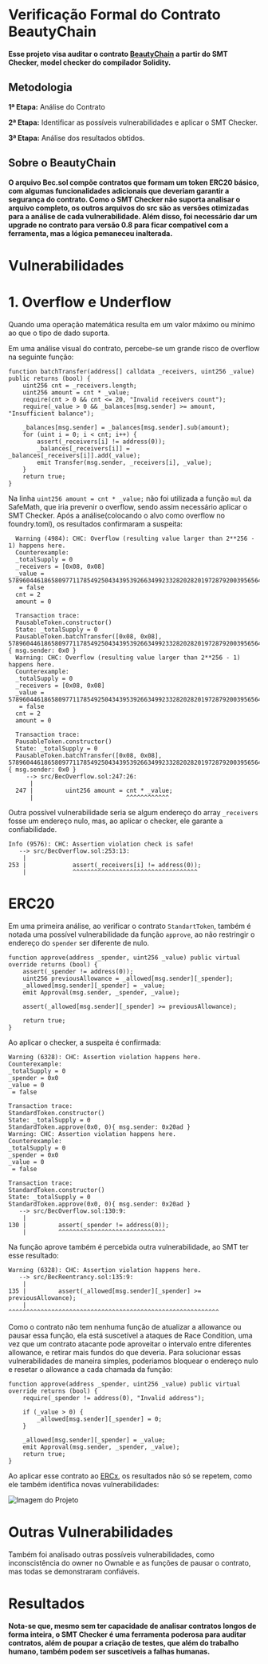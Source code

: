 # Verificação Formal do Contrato BeautyChain

**Esse projeto visa auditar o contrato [BeautyChain](https://etherscan.io/token/0xc5d105e63711398af9bbff092d4b6769c82f793d#code) a partir do SMT Checker, model checker do compilador Solidity.**

## Metodologia

**1ª Etapa:** Análise do Contrato

**2ª Etapa:** Identificar as possíveis vulnerabilidades e aplicar o SMT Checker.

**3ª Etapa:** Análise dos resultados obtidos.


## Sobre o BeautyChain

**O arquivo Bec.sol compõe contratos que formam um token ERC20 básico, com algumas funcionalidades adicionais que deveriam garantir a segurança do contrato. Como o SMT Checker não suporta analisar o arquivo completo, os outros arquivos do src são as versões otimizadas para a análise de cada vulnerabilidade. Além disso, foi necessário dar um upgrade no contrato para versão 0.8 para ficar compatível com a ferramenta, mas a lógica pemaneceu inalterada.**

# Vulnerabilidades

# 1. Overflow e Underflow

Quando uma operação matemática resulta em um valor máximo ou mínimo ao que o tipo de dado suporta. 

Em uma análise visual do contrato, percebe-se um grande risco de overflow na seguinte função:

    function batchTransfer(address[] calldata _receivers, uint256 _value) public returns (bool) {
        uint256 cnt = _receivers.length;
        uint256 amount = cnt * _value;
        require(cnt > 0 && cnt <= 20, "Invalid receivers count");
        require(_value > 0 && _balances[msg.sender] >= amount, "Insufficient balance");

        _balances[msg.sender] = _balances[msg.sender].sub(amount);
        for (uint i = 0; i < cnt; i++) {
            assert(_receivers[i] != address(0));
            _balances[_receivers[i]] = _balances[_receivers[i]].add(_value);
            emit Transfer(msg.sender, _receivers[i], _value);
        }
        return true;
    }
Na linha `uint256 amount = cnt * _value;` não foi utilizada a função `mul` da SafeMath, que iria prevenir o overflow, sendo assim necessário aplicar o SMT Checker.
Após a análise(colocando o alvo como overflow no foundry.toml), os resultados confirmaram a suspeita:
     
      Warning (4984): CHC: Overflow (resulting value larger than 2**256 - 1) happens here.
      Counterexample:
      _totalSupply = 0
      _receivers = [0x08, 0x08]
      _value = 57896044618658097711785492504343953926634992332820282019728792003956564819968
       = false
      cnt = 2
      amount = 0
      
      Transaction trace:
      PausableToken.constructor()
      State: _totalSupply = 0
      PausableToken.batchTransfer([0x08, 0x08], 57896044618658097711785492504343953926634992332820282019728792003956564819968){ msg.sender: 0x0 }
      Warning: CHC: Overflow (resulting value larger than 2**256 - 1) happens here.
      Counterexample:
      _totalSupply = 0
      _receivers = [0x08, 0x08]
      _value = 57896044618658097711785492504343953926634992332820282019728792003956564819968
       = false
      cnt = 2
      amount = 0
      
      Transaction trace: 
      PausableToken.constructor()
      State: _totalSupply = 0
      PausableToken.batchTransfer([0x08, 0x08], 57896044618658097711785492504343953926634992332820282019728792003956564819968){ msg.sender: 0x0 }
         --> src/BecOverflow.sol:247:26:
          |
      247 |         uint256 amount = cnt * _value;
          |                          ^^^^^^^^^^^^
Outra possível vulnerabilidade seria se algum endereço do array `_receivers` fosse um endereço nulo, mas, ao aplicar o checker, ele garante a confiabilidade.

    Info (9576): CHC: Assertion violation check is safe!
       --> src/BecOverflow.sol:253:13:
        |
    253 |             assert(_receivers[i] != address(0));
        |             ^^^^^^^^^^^^^^^^^^^^^^^^^^^^^^^^^^^

# ERC20

Em uma primeira análise, ao verificar o contrato `StandartToken`, também é notada uma possível vulnerabilidade da função `approve`, ao não restringir o endereço do `spender` ser diferente de nulo. 
    
    function approve(address _spender, uint256 _value) public virtual override returns (bool) {
        assert(_spender != address(0));
        uint256 previousAllowance = _allowed[msg.sender][_spender];
        _allowed[msg.sender][_spender] = _value;
        emit Approval(msg.sender, _spender, _value);
        
        assert(_allowed[msg.sender][_spender] >= previousAllowance);
        
        return true;
    }
    
Ao aplicar o checker, a suspeita é confirmada:

    Warning (6328): CHC: Assertion violation happens here.
    Counterexample:
    _totalSupply = 0
    _spender = 0x0
    _value = 0
     = false
    
    Transaction trace:
    StandardToken.constructor()
    State: _totalSupply = 0
    StandardToken.approve(0x0, 0){ msg.sender: 0x20ad }
    Warning: CHC: Assertion violation happens here.
    Counterexample:
    _totalSupply = 0
    _spender = 0x0
    _value = 0
     = false
    
    Transaction trace:
    StandardToken.constructor()
    State: _totalSupply = 0
    StandardToken.approve(0x0, 0){ msg.sender: 0x20ad }
       --> src/BecOverflow.sol:130:9:
        |
    130 |         assert(_spender != address(0));
        |         ^^^^^^^^^^^^^^^^^^^^^^^^^^^^^^

Na função aprove também é percebida outra vulnerabilidade, ao SMT ter esse resultado:

    Warning (6328): CHC: Assertion violation happens here.
       --> src/BecReentrancy.sol:135:9:
        |
    135 |         assert(_allowed[msg.sender][_spender] >= previousAllowance);
        |         ^^^^^^^^^^^^^^^^^^^^^^^^^^^^^^^^^^^^^^^^^^^^^^^^^^^^^^^^^^^

Como o contrato não tem nenhuma função de atualizar a allowance ou pausar essa função, ela está suscetível a ataques de Race Condition, uma vez que um contrato atacante pode aproveitar o intervalo entre diferentes allowance, e retirar mais fundos do que deveria.
Para solucionar essas vulnerabilidades de maneira simples, poderiamos bloquear o endereço nulo e resetar o allowance a cada chamada da função:

    function approve(address _spender, uint256 _value) public virtual override returns (bool) {
        require(_spender != address(0), "Invalid address");
    
        if (_value > 0) {
            _allowed[msg.sender][_spender] = 0;
        }
        
        _allowed[msg.sender][_spender] = _value;
        emit Approval(msg.sender, _spender, _value);
        return true;
    }

Ao aplicar esse contrato ao [ERCx](https://ercx.runtimeverification.com/), os resultados não só se repetem, como ele também identifica novas vulnerabilidades:

![Imagem do Projeto](https://github.com/manvillarim/Beauty-Chain_Audit/blob/main/lib/imagem.png)


# Outras Vulnerabilidades

Também foi analisado outras possíveis vulnerabilidades, como inconscistência do owner no Ownable e as funções de pausar o contrato, mas todas se demonstraram confiáveis.

# Resultados

**Nota-se que, mesmo sem ter capacidade de analisar contratos longos de forma inteira, o SMT Checker é uma ferramenta poderosa para auditar contratos, além de poupar a criação de testes, que além do trabalho humano, também podem ser suscetíveis a falhas humanas.**









